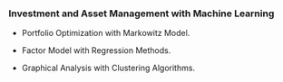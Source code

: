 ### Investment and Asset Management with Machine Learning

- Portfolio Optimization with Markowitz Model.

- Factor Model with Regression Methods.

- Graphical Analysis with Clustering Algorithms.
